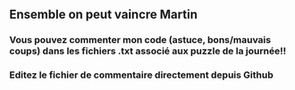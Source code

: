 ## Ensemble on peut vaincre Martin

### Vous pouvez commenter mon code (astuce, bons/mauvais coups) dans les fichiers .txt associé aux puzzle de la journée!!

### Editez le fichier de commentaire directement depuis Github
